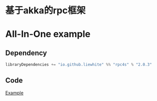 # 基于akka的rpc框架

# All-In-One example
## Dependency
```scala
libraryDependencies += "io.github.liewhite" %% "rpc4s" % "2.0.3"
```

## Code
[Example](https://github.com/liewhite/Rpc4s/blob/main/src/main/scala/io/github/liewhite/rpc4s/main.scala)